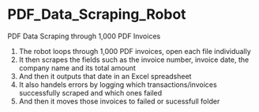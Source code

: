 # PDF_Data_Scraping_Robot
PDF Data Scraping through 1,000 PDF Invoices


1. The robot loops through 1,000 PDF invoices, open each file individually
2. It then scrapes the fields such as the invoice number, invoice date, the company name and its total amount
3. And then it outputs that date in an Excel spreadsheet
4. It also handels errors by logging which transactions/invoices successfully scraped and which ones failed
5. And then it moves those invoices to failed or sucessfull folder
